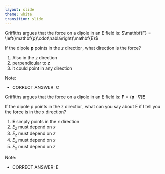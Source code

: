 ```yaml
---
layout: slide
theme: white
transition: slide
---
```


<section data-markdown>
Griffiths argues that the force on a dipole in an E field is:  $\mathbf{F} = \left(\mathbf{p}\cdot\nabla\right)\mathbf{E}$

If the dipole $\mathbf{p}$ points in the $z$ direction, what direction is the force?

1. Also in the $z$ direction
2. perpendicular to $z$
3. it could point in any direction

Note:
* CORRECT ANSWER: C


</section>

<section data-markdown>

Griffiths argues that the force on a dipole in an E field is:  $\mathbf{F} = \left(\mathbf{p}\cdot\nabla\right)\mathbf{E}$

If the dipole p points in the z direction, what can you say about E if I tell you the force is in the x direction?

1. $\mathbf{E}$ simply points in the $x$ direction
2. $E_z$ must depend on $x$
3. $E_z$ must depend on $z$
4. $E_x$ must depend on $x$
5. $E_x$ must depend on $z$

Note:
* CORRECT ANSWER: E

</section>
